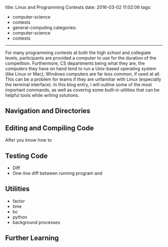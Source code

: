 title: Linux and Programming Contests
date: 2016-03-02 11:02:06
tags:
  - computer-science
  - contests
  - general-computing
categories:
  - computer-science
  - contests
---
For many programming contests at both the high school and collegiate levels,
participants are provided a computer to use for the duration of the competition.
Furthermore, CS departments being what they are, the computers they have on hand
tend to run a Unix-based operating system (like Linux or Mac); Windows computers
are far less common, if used at all.  This can be a problem for teams if they
are unfamiliar with Linux (especially the terminal interface).  In this blog
entry, I will outline some of the most important commands, as well as covering
some built-in utilities that can be helpful tools while writing solutions.

Navigation and Directories
--------------------------

Editing and Compiling Code
--------------------------
  After you know how to 

Testing Code
------------
  - Diff
  - One-line diff between running program and 

Utilities
---------
  - factor
  - time
  - bc
  - python
  - background processes

Further Learning
----------------
